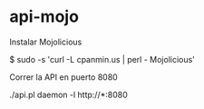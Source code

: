# api-mojo

Instalar Mojolicious 

$ sudo -s 'curl -L cpanmin.us | perl - Mojolicious'


Correr la API en puerto 8080

./api.pl daemon -l http://*:8080
